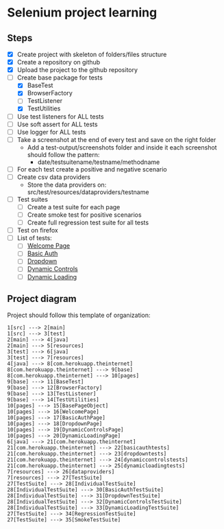 # Selenium project learning

## Steps

 - [X] Create project with skeleton of folders/files structure
 - [X] Create a repository on github
 - [X] Upload the project to the github repository
 - [ ] Create base package for tests
	 - [X] BaseTest
	 - [X] BrowserFactory
	 - [ ] TestListener
	 - [X] TestUtilities
 - [ ] Use test listeners for ALL tests
 - [ ] Use soft assert for ALL tests
 - [ ] Use logger for ALL tests
 - [ ] Take a screenshot at the end of every test and save on the right folder
	 - Add a test-output/screenshots folder and inside it each screenshot should follow the pattern:
		 - date/testsuitename/testname/methodname
 - [ ] For each test create a positive and negative scenario
 - [ ] Create csv data providers
	 - Store the data providers on: src/test/resources/dataproviders/testname 
 - [ ] Test suites
	 - [ ] Create a test suite for each page
	 - [ ] Create smoke test for positive scenarios
	 - [ ] Create full regression test suite for all tests
 - [ ] Test on firefox
 - [ ] List of tests:
	 - [ ] [Welcome Page](https://the-internet.herokuapp.com)
	 - [ ] [Basic Auth](https://the-internet.herokuapp.com/basic_auth)
	 - [ ] [Dropdown](https://the-internet.herokuapp.com/dropdown)
	 - [ ] [Dynamic Controls](https://the-internet.herokuapp.com/dynamic_controls)
	 - [ ] [Dynamic Loading](https://the-internet.herokuapp.com/dynamic_loading)

## Project diagram

Project should follow this template of organization:

```mermaid
1[src] ---> 2[main]
1[src] ---> 3[test]
2[main] ---> 4[java]
2[main] ---> 5[resources]
3[test] ---> 6[java]
3[test] ---> 7[resources]
4[java] ---> 8[com.herokuapp.theinternet]
8[com.herokuapp.theinternet] ---> 9[base]
8[com.herokuapp.theinternet] ---> 10[pages]
9[base] ---> 11[BaseTest]
9[base] ---> 12[BrowserFactory]
9[base] ---> 13[TestListener]
9[base] ---> 14[TestUtilities]
10[pages] ---> 15[BasePageObject]
10[pages] ---> 16[WelcomePage]
10[pages] ---> 17[BasicAuthPage]
10[pages] ---> 18[DropdownPage]
10[pages] ---> 19[DynamicControlsPage]
10[pages] ---> 20[DynamicLoadingPage]
6[java] ---> 21[com.herokuapp.theinternet]
21[com.herokuapp.theinternet] ---> 22[basicauthtests]
21[com.herokuapp.theinternet] ---> 23[dropdowntests]
21[com.herokuapp.theinternet] ---> 24[dynamiccontrolstests]
21[com.herokuapp.theinternet] ---> 25[dynamicloadingtests]
7[resources] ---> 26[dataproviders]
7[resources] ---> 27[TestSuite]
27[TestSuite] ---> 28[IndividualTestSuite]
28[IndividualTestSuite] ---> 30[BasicAuthTestSuite]
28[IndividualTestSuite] ---> 31[DropdownTestSuite]
28[IndividualTestSuite] ---> 32[DynamicControlsTestSuite]
28[IndividualTestSuite] ---> 33[DynamicLoadingTestSuite]
27[TestSuite] ---> 34[RegressionTestSuite]
27[TestSuite] ---> 35[SmokeTestSuite]
```